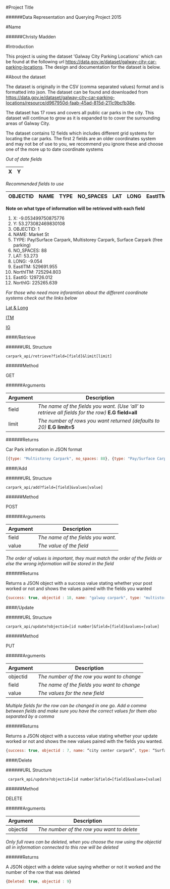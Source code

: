 #Project Title

######Data Representation and Querying Project 2015

#Name

######Christy Madden

#Introduction

This project is using the dataset 'Galway City Parking Locations' which can be found at the following url https://data.gov.ie/dataset/galway-city-car-parking-locations. The design and documentation for the dataset is below.

#About the dataset

The dataset is originally in the CSV (comma separated values) format and is formatted into json. The dataset can be found and downloaded from https://data.gov.ie/dataset/galway-city-car-parking-locations/resource/d967950d-faab-45ad-815d-211c9bcfb38e.

The dataset has 17 rows and covers all public car parks in the city. This dataset will continue to grow as it is expanded to to cover the surrounding areas of Galway City. 

The dataset contains 12 fields which includes different grid systems for locating the car parks.
The first 2 fields are an older coordinates system and may not be of use to you, we recommend you ignore these and choose one of the more up to date coordinate systems

*Out of date fields*

|  X |  Y |
|---|---|

*Recommended fields to use*

|OBJECTID|NAME|TYPE|NO_SPACES|LAT|LONG|EastITM|NorthITM|EastIG|NorthIG|   
|---|---|---|---|---|---|---|---|---|---|

**Note on what type of information will be retrieved with each field**

1. X: -9.053499750875776
2. Y: 53.273082469830108
3. OBJECTID: 1
4. NAME: Market St
5. TYPE: Pay/Surface Carpark, Multistorey Carpark, Surface Carpark (free parking)
6. NO_SPACES: 88
7. LAT: 53.273
8. LONG: -9.054
9. EastITM: 529691.955
10. NorthITM: 725294.803
11. EastIG: 129726.012
12. NorthIG: 225265.639

*For those who need more inforamtion about the different coordinate systems check out the links below*

[Lat & Long](https://www.learner.org/jnorth/tm/LongitudeIntro.html)

[ITM](https://en.wikipedia.org/wiki/Irish_Transverse_Mercator)

[IG](https://en.wikipedia.org/wiki/Irish_grid_reference_system)

####/Retrieve

######URL Structure 

    carpark_api/retrieve?field=[field]&limit[limit]

######Method

GET 

######Arguments 

|Argument|Description|
|---|---|
| field |  *The name of the fields you want. (Use ‘all’ to retrieve all fields for the row)* **E.G field=all**|
|limit| *The number of rows you want returned (defaults to 20)* **E.G limit=5**|

######Returns

Car Park information in JSON format

```javascript
[{type: "Multistorey Carpark", no_spaces: 88}, {type: "Pay/Surface Carpark", no_spaces: 100}]
```

####/Add

######URL Structure 

    carpark_api/add?field=[field]&values[value]
    
######Method

POST

######Arguments

|Argument|Description|
|---|---|
| field |  *The name of the fields you want.*|
|value| *The value of the field*|

*The order of values is important, they must match the order of the fields or else the wrong information will be stored in the field*

######Returns

Returns a JSON object with a success value stating whether your post worked or not and shows the values paired with the fields you wanted

```javascript
{success: true, objectid : 18, name: "galway carpark", type: "multistorey carpark"}
```

####/Update

######URL Structure 

    carpark_api/update?objectid=[id number]&field=[field]&values=[value]
    
######Method

PUT

######Arguments

|Argument|Description|
|---|---|
| objectid  |  *The number of the row you want to change*|
|field | *The name of the fields you want to change*|
|value  | *The values for the new field*|

*Multiple fields for the row can be changed in one go. Add a comma between fields and make sure you have the correct values for them also separated by a comma*

######Returns

Returns a JSON object with a success value stating whether your update worked or not and shows the new values paired with the fields you wanted.

```javascript
{success: true, objectid : 7, name: “city center carpark”, type: “Surface Carpark (free parking)”}
```

####/Delete

######URL Structure

     carpark_api/update?objectid=[id number]&field=[field]&values=[value]
     
######Method

DELETE 

######Arguments

|Argument|Description|
|---|---|
| objectid  |  *The number of the row you want to delete*|

*Only full rows can be deleted, when you choose the row using the objectid all in information connected to this row will be deleted*

######Returns

A JSON object with a delete value saying whether or not it worked and the number of the row that was deleted

```javascript
{Deleted: true, objectid : 9}
```





